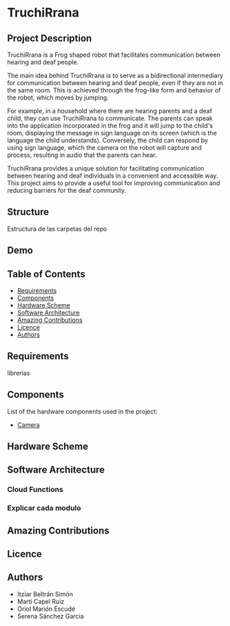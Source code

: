 # TruchiRrana
## Project Description
TruchiRrana is a Frog shaped robot that facilitates communication between hearing and deaf people.

The main idea behind TruchiRrana is to serve as a bidirectional intermediary for communication between hearing and deaf people, even if they are not in the same room. This is achieved through the frog-like form and behavior of the robot, which moves by jumping.

For example, in a household where there are hearing parents and a deaf child, they can use TruchiRrana to communicate. The parents can speak into the application incorporated in the frog and it will jump to the child's room, displaying the message in sign language on its screen (which is the language the child understands). Conversely, the child can respond by using sign language, which the camera on the robot will capture and process, resulting in audio that the parents can hear.

TruchiRrana provides a unique solution for facilitating communication between hearing and deaf individuals in a convenient and accessible way. This project aims to provide a useful tool for improving communication and reducing barriers for the deaf community.

## Structure
Estructura de las carpetas del repo
## Demo
## Table of Contents
 + [Requirements](#Requirements)
 + [Components](#Components)
 + [Hardware Scheme](#Hardware-Scheme)
 + [Software Architecture](#Software-Architecture)
 + [Amazing Contributions](#Amazing-Contributions)
 + [Licence](#Licence)
 + [Authors](#Authors)
## Requirements
librerias
## Components
List of the hardware components used in the project:
+ [Camera](#https://diotronic.com/camaras-para-raspberry/18234-modulo-camara-para-raspberrypi)
## Hardware Scheme
## Software Architecture
### Cloud Functions
### Explicar cada modulo
## Amazing Contributions
## Licence
## Authors
 + Itziar Beltrán Simón
 + Martí Capel Ruiz
 + Oriol Marión Escudé
 + Serena Sánchez Garcia
